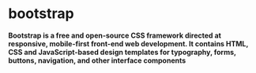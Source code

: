 # bootstrap 

**Bootstrap is a free and open-source CSS framework directed at responsive, mobile-first front-end web development. It contains HTML, CSS and JavaScript-based design templates for typography, forms, buttons, navigation, and other interface components**
